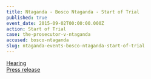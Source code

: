 ```yaml
---
title: Ntaganda - Bosco Ntaganda - Start of Trial
published: true
event_date: 2015-09-02T00:00:00.000Z
action: Start of Trial
case: the-prosecutor-v-ntaganda
accused: bosco-ntaganda
slug: ntaganda-events-bosco-ntaganda-start-of-trial
---
```



[Hearing](https://youtu.be/J2GfTILjZ5M)
<br>[Press release](https://www.icc-cpi.int/Pages/item.aspx?name=pr1143)